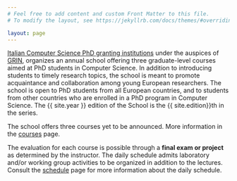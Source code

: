 ```yaml
---
# Feel free to add content and custom Front Matter to this file.
# To modify the layout, see https://jekyllrb.com/docs/themes/#overriding-theme-defaults

layout: page
---
```


[Italian Computer Science PhD granting institutions](http://www.disi.unige.it/dottorato/coordinamento/) under the auspices of [GRIN](http://www.grin-informatica.it/), organizes an annual school offering three graduate-level courses aimed at PhD students in Computer Science.
In addition to introducing students to timely research topics, the school is meant to promote acquaintance and collaboration among young European researchers.
The school is open to PhD students from all European countries, and to students from other countries who are enrolled in a PhD program in Computer Science.
The {{ site.year }} edition of the School is the {{ site.edition}}th in the series.

The school offers three courses yet to be announced.
More information in the [courses](/courses) page.

The evaluation for each course is possible through a **final exam or project** as determined by the instructor.
The daily schedule admits laboratory and/or working group activities to be organized in addition to the lectures.
Consult the [schedule](/schedule) page for more information about the daily schedule.
